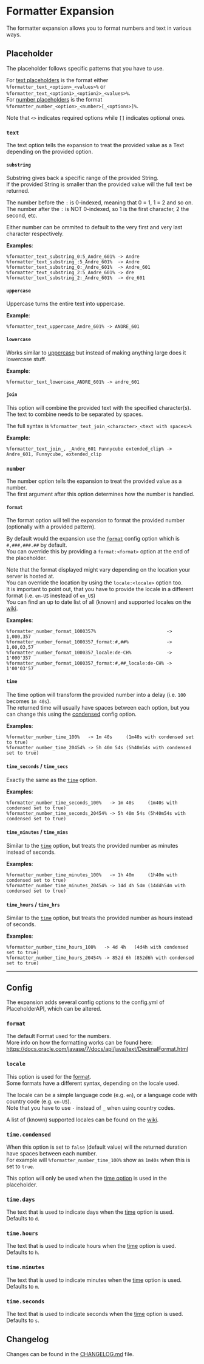 [wiki]: https://wiki.powerplugins.net/wiki/formatter-expansion
[changelog]: https://github.com/Andre601/Formatter-Expansion/blob/master/CHANGELOG.md

# Formatter Expansion
The formatter expansion allows you to format numbers and text in various ways.

## Placeholder
The placeholder follows specific patterns that you have to use.  

For [text placeholders](#text) is the format either `%formatter_text_<option>_<values>%` or `%formatter_text_<option1>_<option2>_<values>%`.  
For [number placeholders](#number) is the format `%formatter_number_<option>_<number>[_<options>]%`.

Note that `<>` indicates required options while `[]` indicates optional ones.

### `text`
The text option tells the expansion to treat the provided value as a Text depending on the provided option.

#### `substring`
Substring gives back a specific range of the provided String.  
If the provided String is smaller than the provided value will the full text be returned.

The number before the `:` is 0-indexed, meaning that 0 = 1, 1 = 2 and so on.  
The number after the `:` is NOT 0-indexed, so 1 is the first character, 2 the second, etc.

Either number can be ommited to default to the very first and very last character respectively.

**Examples**:  
```
%formatter_text_substring_0:5_Andre_601% -> Andre
%formatter_text_substring_:5_Andre_601%  -> Andre
%formatter_text_substring_0:_Andre_601%  -> Andre_601
%formatter_text_substring_2:5_Andre_601% -> dre
%formatter_text_substring_2:_Andre_601%  -> dre_601
```

#### `uppercase`
Uppercase turns the entire text into uppercase.

**Example**:  
```
%formatter_text_uppercase_Andre_601% -> ANDRE_601
```

#### `lowercase`
Works similar to [uppercase](#uppercase) but instead of making anything large does it lowercase stuff.

**Example**:  
```
%formatter_text_lowercase_ANDRE_601% -> andre_601
```

#### `join`
This option will combine the provided text with the specified character(s).  
The text to combine needs to be separated by spaces.

The full syntax is `%formatter_text_join_<character>_<text with spaces>%`

**Example**:  
```
%formatter_text_join_, _Andre_601 Funnycube extended_clip% -> Andre_601, Funnycube, extended_clip
```

### `number`
The number option tells the expansion to treat the provided value as a number.  
The first argument after this option determines how the number is handled.

#### `format`
The format option will tell the expansion to format the provided number (optionally with a provided pattern).

By default would the expansion use the [`format`](#format-1) config option which is `#,###,###.##` by default.  
You can override this by providing a `format:<format>` option at the end of the placeholder.

Note that the format displayed might vary depending on the location your server is hosted at.  
You can override the location by using the `locale:<locale>` option too.  
It is important to point out, that you have to provide the locale in a different format (i.e. `en-US` inestead of `en_US`)  
You can find an up to date list of all (known) and supported locales on the [wiki].

**Examples**:  
```
%formatter_number_format_1000357%                          -> 1,000,357
%formatter_number_format_1000357_format:#,##%              -> 1,00,03,57
%formatter_number_format_1000357_locale:de-CH%             -> 1'000'357
%formatter_number_format_1000357_format:#,##_locale:de-CH% -> 1'00'03'57
```

#### `time`
The time option will transform the provided number into a delay (i.e. `100` becomes `1m 40s`).  
The returned time will usually have spaces between each option, but you can change this using the [condensed](#timecondensed) config option.

**Examples**:  
```
%formatter_number_time_100%   -> 1m 40s     (1m40s with condensed set to true)
%formatter_number_time_20454% -> 5h 40m 54s (5h40m54s with condensed set to true)
```

#### `time_seconds` / `time_secs`
Exactly the same as the [`time`](#time) option.

**Examples**:
```
%formatter_number_time_seconds_100%   -> 1m 40s     (1m40s with condensed set to true)
%formatter_number_time_seconds_20454% -> 5h 40m 54s (5h40m54s with condensed set to true)
```

#### `time_minutes` / `time_mins`
Similar to the [`time`](#time) option, but treats the provided number as minutes instead of seconds.

**Examples**:
```
%formatter_number_time_minutes_100%   -> 1h 40m     (1h40m with condensed set to true)
%formatter_number_time_minutes_20454% -> 14d 4h 54m (14d4h54m with condensed set to true)
```

#### `time_hours` / `time_hrs`
Similar to the [`time`](#time) option, but treats the provided number as hours instead of seconds.

**Examples**:
```
%formatter_number_time_hours_100%   -> 4d 4h   (4d4h with condensed set to true)
%formatter_number_time_hours_20454% -> 852d 6h (852d6h with condensed set to true)
```

----
## Config
The expansion adds several config options to the config.yml of PlaceholderAPI, which can be altered.

### `format`
The default Format used for the numbers.  
More info on how the formatting works can be found here: https://docs.oracle.com/javase/7/docs/api/java/text/DecimalFormat.html

### `locale`
This option is used for the [format](#format).  
Some formats have a different syntax, depending on the locale used.

The locale can be a simple language code (e.g. `en`), or a language code with country code (e.g. `en-US`).  
Note that you have to use `-` instead of `_` when using country codes.

A list of (known) supported locales can be found on the [wiki].

### `time.condensed`
When this option is set to `false` (default value) will the returned duration have spaces between each number.  
For example will `%formatter_number_time_100%` show as `1m40s` when this is set to `true`.

This option will only be used when the [time option](#time) is used in the placeholder.

### `time.days`
The text that is used to indicate days when the [time](#time) option is used.  
Defaults to `d`.

### `time.hours`
The text that is used to indicate hours when the [time](#time) option is used.  
Defaults to `h`.

### `time.minutes`
The text that is used to indicate minutes when the [time](#time) option is used.  
Defaults to `m`.

### `time.seconds`
The text that is used to indicate seconds when the [time](#time) option is used.  
Defaults to `s`.

## Changelog
Changes can be found in the [CHANGELOG.md][changelog] file.